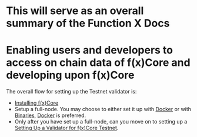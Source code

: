 # This will serve as an overall summary of the Function X Docs
# Enabling users and developers to access on chain data of f(x)Core and developing upon f(x)Core

The overall flow for setting up the Testnet validator is: 
* [Installing f(x)Core](./tutorials/installation.md)
* Setup a full-node. You may choose to either set it up with [Docker](./tutorials/full-node-with-docker.md) or with [Binaries](./tutorials/full-node-with-binaries.md), [Docker](./tutorials/full-node-with-docker.md) is preferred.
* Only after you have set up a full-node, can you move on to setting up a [Setting Up a Validator for f(x)Core Testnet](./validators/validator-setup).